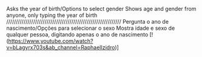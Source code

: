 Asks the year of birth/Options to select gender
Shows age and gender from anyone, only typing the year of birth
////////////////////////////////////////////////////////////
Pergunta o ano de nascimento/Opções para selecionar o sexo
Mostra idade e sexo de qualquer pessoa, digitando apenas o ano de nascimento
[!(https://www.youtube.com/watch?v=bLagyrx703s&ab_channel=RaphaelIzidro)]

